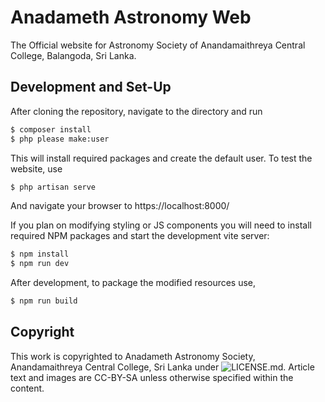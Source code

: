 # Anadameth Astronomy Web

The Official website for Astronomy Society of Anandamaithreya Central College, Balangoda, Sri Lanka.

## Development and Set-Up

After cloning the repository, navigate to the directory and run

```bash
$ composer install
$ php please make:user
```
This will install required packages and create the default user. To test the website, use

```bash
$ php artisan serve
```
And navigate your browser to https://localhost:8000/

If you plan on modifying styling or JS components you will need to install required NPM packages and start the development vite server:

```bash
$ npm install
$ npm run dev
```

After development, to package the modified resources use,

```bash
$ npm run build
```

## Copyright

This work is copyrighted to Anadameth Astronomy Society, Anandamaithreya Central College, Sri Lanka under ![LICENSE.md](GPLv2). Article text and images are CC-BY-SA unless otherwise specified within the content.
